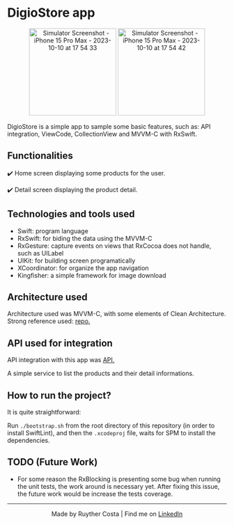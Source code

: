 # DigioStore app

<p align="center">
  <img src="https://github.com/Themakew/digio-store-app/assets/3030029/ab309d51-6887-4a03-a467-fb498340a950" alt="Simulator Screenshot - iPhone 15 Pro Max - 2023-10-10 at 17 54 33" width="200"/>
  <img src="https://github.com/Themakew/digio-store-app/assets/3030029/53e30802-234b-43bd-9921-b135d5d893dc" alt="Simulator Screenshot - iPhone 15 Pro Max - 2023-10-10 at 17 54 42" width="200"/>
</p>

DigioStore is a simple app to sample some basic features, such as: API integration, ViewCode, CollectionView and MVVM-C with RxSwift.

## Functionalities
✔️ Home screen displaying some products for the user.

✔️ Detail screen displaying the product detail.

## Technologies and tools used

- Swift: program language
- RxSwift: for biding the data using the MVVM-C
- RxGesture: capture events on views that RxCocoa does not handle, such as UILabel
- UIKit: for building screen programatically
- XCoordinator: for organize the app navigation
- Kingfisher: a simple framework for image download

## Architecture used

Architecture used was MVVM-C, with some elements of Clean Architecture. Strong reference used: <a href="https://github.com/kudoleh/iOS-Clean-Architecture-MVVM">repo.</a></p> 

## API used for integration

API integration with this app was <a href="https://7hgi9vtkdc.execute-api.sa-east-1.amazonaws.com/sandbox/products">API.</a></p>
A simple service to list the products and their detail informations.

## How to run the project?

It is quite straightforward:

Run `./bootstrap.sh` from the root directory of this repository (in order to install SwiftLint), and then the `.xcodeproj` file, waits for SPM to install the dependencies.

## TODO (Future Work)

- For some reason the RxBlocking is presenting some bug when running the unit tests, the work around is necessary yet. After fixing this issue, the future work would be increase the tests coverage.

---
<p align="center">Made by Ruyther Costa | Find me on <a href="https://www.linkedin.com/in/ruyther">LinkedIn</a></p>
